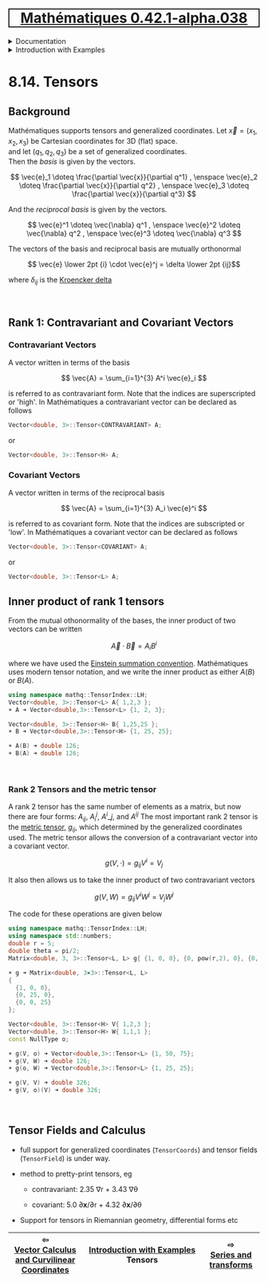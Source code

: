 [<h1 style='border: 2px solid; text-align: center'>Mathématiques 0.42.1-alpha.038</h1>](../../../README.md)

<details>

<summary>Documentation</summary>

# [Documentation](../../README.md)<br>
Chapter 1. [License](../../license/README.md)<br>
Chapter 2. [About](../../about/README.md)<br>
Chapter 3. [Why?](../../why/README.md)<br>
Chapter 4. [Objectives](../../objectives/README.md)<br>
Chapter 5. [Versioning](../../versioning/README.md)<br>
Chapter 6. [Status & Release Notes](../../status-release/README.md)<br>
Chapter 7. [Upcoming Development](../../development-schedule/README.md)<br>
Chapter 8. _Introduction with Examples_ <br>
Chapter 9. [Installation](../../installation/README.md)<br>
Chapter 10. [Your First Mathématiques Project](../../first-project/README.md)<br>
Chapter 11. [Usage Guide: Syntax, Data Types, Functions, etc](../../user-guide/README.md)<br>
Chapter 12. [Benchmarks](../../benchmarks/README.md)<br>
Chapter 13. [Tests](../../test/README.md)<br>
Chapter 14. [Developer Guide: Modifying and Extending Mathématiques](../../developer-guide/README.md)<br>


</details>



<details>

<summary>Introduction with Examples</summary>

# [8. Introduction with Examples](../README.md)<br>
8.1. [Pretty Printing and Debugging](../print-debug/README.md)<br>
8.2. [Number Systems and Arithmetic](../numbers/README.md)<br>
8.3. [Vectors, Matrices, and MultiArrays](../multiarrays/README.md)<br>
8.4. [Nested MultiArrays](../nested-multiarrays/README.md)<br>
8.5. [Special Vectors, Matrices, and MultiArrays](../special-multiarrays/README.md)<br>
8.6. [MultiArray Arithmetic and Operators](../multiarray-arithmetic/README.md)<br>
8.7. [Mixed-Rank & Mixed-Depth Arithmetic](../arithmetic-mixed/README.md)<br>
8.8. [Linear Algebra](../linear-algebra/README.md)<br>
8.9. [Indexing, Masks, Slicing, Sorting, etc.](../sort-mask-slice/README.md)<br>
8.10. [Common and Special Mathematical Functions](../math-functions/README.md)<br>
8.11. [Numerical / Discretized Mathematical Function Objects](../numerical-functions/README.md)<br>
8.12. [Functions of Complex Variables](../complex-calculus/README.md)<br>
8.13. [Vector Calculus and Curvilinear Coordinates](../vector-calculus/README.md)<br>
8.14. _Tensors_ <br>
8.15. [Series and transforms](../series-transforms/README.md)<br>


</details>



# 8.14. Tensors

## Background
Mathématiques supports tensors and generalized coordinates. 
Let $\vec{x}=(x_1,x_2,x_3)$ be Cartesian coordinates for 3D (flat) space.  
and let $(q_1,q_2,q_3)$ be a set of generalized coordinates.  
Then the *basis* is given by the vectors.

$$ \vec{e}_1 \doteq \frac{\partial \vec{x}}{\partial q^1} , \enspace \vec{e}_2 \doteq \frac{\partial \vec{x}}{\partial q^2} , \enspace \vec{e}_3 \doteq \frac{\partial \vec{x}}{\partial q^3} $$

And the *reciprocal basis* is given by the vectors.

$$ \vec{e}^1 \doteq \vec{\nabla} q^1 , \enspace \vec{e}^2 \doteq \vec{\nabla} q^2 , \enspace \vec{e}^3 \doteq \vec{\nabla} q^3 $$

The vectors of the basis and reciprocal basis are mutually orthonormal

$$ \vec{e} \lower 2pt {i} \cdot \vec{e}^j = \delta \lower 2pt {ij}$$

where $\delta_{ij}$ is the [Kroencker delta](https://en.wikipedia.org/wiki/Kronecker_delta) 

<br>

## Rank 1: Contravariant and Covariant Vectors
### Contravariant Vectors
A vector written in terms of the basis

$$ \vec{A} = \sum_{i=1}^{3}  A^i \vec{e}_i $$

is referred to as contravariant form.  Note that the indices are superscripted or 'high'.
In Mathématiques a contravariant vector can be declared as follows
```C++
Vector<double, 3>::Tensor<CONTRAVARIANT> A;
```
or
```C++
Vector<double, 3>::Tensor<H> A;
```
### Covariant Vectors
A vector written in terms of the reciprocal basis

$$ \vec{A} = \sum_{i=1}^{3}  A_i \vec{e}^i $$

is referred to as covariant form.  Note that the indices are subscripted or 'low'.
In Mathématiques a covariant vector can be declared as follows
```C++
Vector<double, 3>::Tensor<COVARIANT> A;
```
or
```C++
Vector<double, 3>::Tensor<L> A;
```
## Inner product of rank 1 tensors
From the mutual othonormality of the bases, the inner product of two vectors can be written

$$ \vec{A} \cdot \vec{B} = A_i B^i$$

where we have used the [Einstein summation convention](https://en.wikipedia.org/wiki/Einstein_notation).
Mathématiques uses modern tensor notation, and we write the inner product as either $A(B)$ or $B(A)$.
```C++
using namespace mathq::TensorIndex::LH;
Vector<double, 3>::Tensor<L> A{ 1,2,3 };
☀ A ➜ Vector<double,3>::Tensor<L> {1, 2, 3};

Vector<double, 3>::Tensor<H> B{ 1,25,25 };
☀ B ➜ Vector<double,3>::Tensor<H> {1, 25, 25};

☀ A(B) ➜ double 126;
☀ B(A) ➜ double 126;
```

<br>

### Rank 2 Tensors and the metric tensor
A rank 2 tensor has the same number of elements as a matrix, but now there are four forms: $A_{ij}$, ${A_i}^{j}$, ${A^i}\_{j}$, and $A^{ij}$
The most important rank 2 tensor is the [metric tensor](https://en.wikipedia.org/wiki/Metric_tensor), $g_{ij}$, which determined by the generalized coordinates used.
The metric tensor allows the conversion of a contravariant vector into a covariant vector.

$$ g(V,\cdot) =  g_{ij} V^i  = V_j$$

It also then allows us to take the inner product of two contravariant vectors

$$ g(V,W) =  g_{ij} V^i W^j  = V_j W^j$$

The code for these operations are given below
```C++
using namespace mathq::TensorIndex::LH;
using namespace std::numbers;
double r = 5;
double theta = pi/2;
Matrix<double, 3, 3>::Tensor<L, L> g{ {1, 0, 0}, {0, pow(r,2), 0}, {0, 0 , pow(r*sin(theta),2)} };

☀ g ➜ Matrix<double, 3⨯3>::Tensor<L, L> 
{
  {1, 0, 0},
  {0, 25, 0},
  {0, 0, 25}
};

Vector<double, 3>::Tensor<H> V{ 1,2,3 };
Vector<double, 3>::Tensor<H> W{ 1,1,1 };
const NullType o;

☀ g(V, o) ➜ Vector<double,3>::Tensor<L> {1, 50, 75};
☀ g(V, W) ➜ double 126;
☀ g(o, W) ➜ Vector<double,3>::Tensor<L> {1, 25, 25};

☀ g(V, V) ➜ double 326;
☀ g(V, o)(V) ➜ double 326;
```

<br>

## Tensor Fields and Calculus
* full support for generalized coordinates (`TensorCoords`) and tensor fields (`TensorField`) is under way.

* method to pretty-print tensors, eg

  * contravariant: 2.35 ∇r + 3.43 ∇θ

  * covariant:  5.0 ∂**x**/∂r + 4.32 ∂**x**/∂θ

* Support for tensors in Riemannian geometry, differential forms etc



| ⇦ <br />[Vector Calculus and Curvilinear Coordinates](../vector-calculus/README.md)  | [Introduction with Examples](../README.md)<br />Tensors<br /><img width=1000/> | ⇨ <br />[Series and transforms](../series-transforms/README.md)   |
| ------------ | :-------------------------------: | ------------ |

